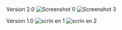 Version 2.0
![Screenshot 0](https://github.com/Danila990/FruitTractor/assets/106236167/796ef9fc-e735-4569-92e8-d53e7cc0cc42)
![Screenshot 3](https://github.com/Danila990/FruitTractor/assets/106236167/58d51e59-498e-4426-a0a9-0432d47de68d)


Version 1.0
![scrin en 1](https://github.com/DanilaKosynkin/FruitTractor_2/assets/106236167/e8f7aa4c-0f2b-44f1-8e81-624449980853)
![scrin en 2](https://github.com/DanilaKosynkin/FruitTractor_2/assets/106236167/103d4d0a-da4d-4174-b8d8-6cdfb3865d9a)
